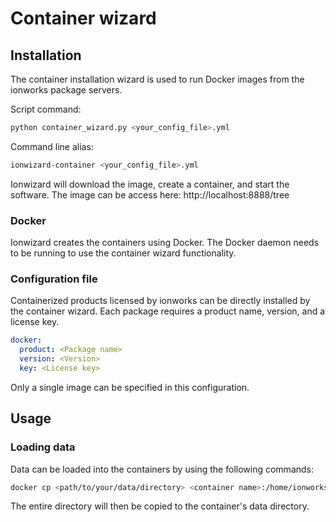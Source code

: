 # Container wizard

## Installation

The container installation wizard is used to run Docker images from
the ionworks package servers.

Script command:
```bash
python container_wizard.py <your_config_file>.yml
```
Command line alias:
```bash
ionwizard-container <your_config_file>.yml
```

Ionwizard will download the image, create a container, and start the
software. The image can be access here: http://localhost:8888/tree

### Docker

Ionwizard creates the containers using Docker. The Docker daemon needs to be
running to use the container wizard functionality.

### Configuration file

Containerized products licensed by ionworks can be directly installed by the 
container wizard. Each package requires a product name, version, and a license
key.
```yaml
docker:
  product: <Package name>
  version: <Version>
  key: <License key>
```
Only a single image can be specified in this configuration.

## Usage

### Loading data

Data can be loaded into the containers by using the following commands:
```bash
docker cp <path/to/your/data/directory> <container name>:/home/ionworks/data
```
The entire directory will then be copied to the container's data directory.
